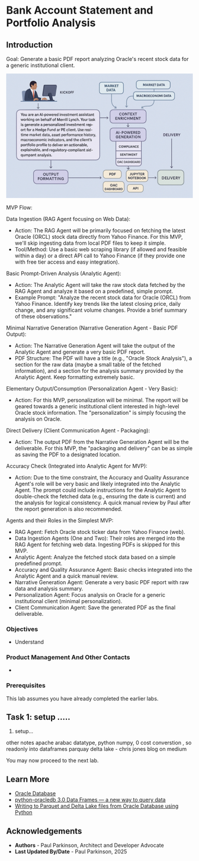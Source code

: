 # Bank Account Statement and Portfolio Analysis

## Introduction

Goal: Generate a basic PDF report analyzing Oracle's recent stock data for a generic institutional client.



![Financial Application Architecture](./images/portfolioanalsysis-wealthadvisor.png " ")

MVP Flow:

Data Ingestion (RAG Agent focusing on Web Data):
- Action: The RAG Agent will be primarily focused on fetching the latest Oracle (ORCL) stock data directly from Yahoo Finance. For this MVP, we'll skip ingesting data from local PDF files to keep it simple.
- Tool/Method: Use a basic web scraping library (if allowed and feasible within a day) or a direct API call to Yahoo Finance (if they provide one with free tier access and easy integration).

Basic Prompt-Driven Analysis (Analytic Agent):
- Action: The Analytic Agent will take the raw stock data fetched by the RAG Agent and analyze it based on a predefined, simple prompt.
- Example Prompt: "Analyze the recent stock data for Oracle (ORCL) from Yahoo Finance. Identify key trends like the latest closing price, daily change, and any significant volume changes. Provide a brief summary of these observations."

Minimal Narrative Generation (Narrative Generation Agent - Basic PDF Output):
- Action: The Narrative Generation Agent will take the output of the Analytic Agent and generate a very basic PDF report.
- PDF Structure: The PDF will have a title (e.g., "Oracle Stock Analysis"), a section for the raw data (maybe a small table of the fetched information), and a section for the analysis summary provided by the Analytic Agent. Keep formatting extremely basic.

Elementary Output/Consumption (Personalization Agent - Very Basic):
- Action: For this MVP, personalization will be minimal. The report will be geared towards a generic institutional client interested in high-level Oracle stock information. The "personalization" is simply focusing the analysis on Oracle.

Direct Delivery (Client Communication Agent - Packaging):
- Action: The output PDF from the Narrative Generation Agent will be the deliverable. For this MVP, the "packaging and delivery" can be as simple as saving the PDF to a designated location.

Accuracy Check (Integrated into Analytic Agent for MVP):
- Action: Due to the time constraint, the Accuracy and Quality Assurance Agent's role will be very basic and likely integrated into the Analytic Agent. The prompt could include instructions for the Analytic Agent to double-check the fetched data (e.g., ensuring the date is current) and the analysis for logical consistency. A quick manual review by Paul after the report generation is also recommended.

Agents and their Roles in the Simplest MVP:
- RAG Agent: Fetch Oracle stock ticker data from Yahoo Finance (web).
- Data Ingestion Agents (One and Two): Their roles are merged into the RAG Agent for fetching web data. Ingesting PDFs is skipped for this MVP.
- Analytic Agent: Analyze the fetched stock data based on a simple predefined prompt.
- Accuracy and Quality Assurance Agent: Basic checks integrated into the Analytic Agent and a quick manual review.
- Narrative Generation Agent: Generate a very basic PDF report with raw data and analysis summary.
- Personalization Agent: Focus analysis on Oracle for a generic institutional client (minimal personalization).
- Client Communication Agent: Save the generated PDF as the final deliverable.


### Objectives

-  Understand 


### Product Management And Other Contacts

- 

### Prerequisites

This lab assumes you have already completed the earlier labs.




## Task 1: setup .....

1. setup...

other notes
apache arabac datatype, python numpy, 0 cost converstion , so readonly into dataframes parquay delta lake - chris jones blog on medium


You may now proceed to the next lab.

## Learn More

* [Oracle Database](https://bit.ly/mswsdatabase)
* [python-oracledb 3.0 Data Frames — a new way to query data](https://medium.com/oracledevs/python-oracledb-3-0-data-frames-a-new-way-to-query-data-4139418bef82)
* [Writing to Parquet and Delta Lake files from Oracle Database using Python](https://levelup.gitconnected.com/writing-to-parquet-and-delta-lake-files-from-oracle-database-using-python-5f7382bfcdc6)


## Acknowledgements
* **Authors** - Paul Parkinson, Architect and Developer Advocate
* **Last Updated By/Date** - Paul Parkinson, 2025

